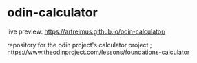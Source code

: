 # odin-calculator
live preview: https://artreimus.github.io/odin-calculator/

repository for the odin project's calculator project ; https://www.theodinproject.com/lessons/foundations-calculator
